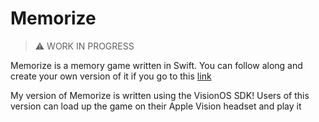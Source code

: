 # Memorize

> ⚠️ WORK IN PROGRESS

Memorize is a memory game written in Swift.
You can follow along and create your own version of it if you go to this [link](https://cs193p.sites.stanford.edu/2021-0)

My version of Memorize is written using the VisionOS SDK! Users of this version
can load up the game on their Apple Vision headset and play it
